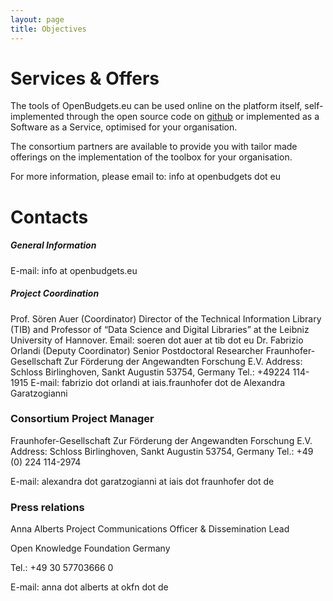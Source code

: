 ```yaml
---
layout: page
title: Objectives
---
```


# Services & Offers

The tools of OpenBudgets.eu can be used online on the platform itself, self-implemented through the open source code on [github](https://github.com/openbudgets/) or implemented as a Software as a Service, optimised for your organisation. 

The consortium partners are available to provide you with tailor made offerings on the implementation of the toolbox for your organisation. 

For more information, please email to: info at openbudgets dot eu 

# Contacts

##### General Information
E-mail: info at openbudgets.eu

##### Project Coordination
Prof. Sören Auer (Coordinator)
Director of the Technical Information Library (TIB) and Professor of “Data Science and Digital Libraries” at the Leibniz University of Hannover. 
Email: soeren dot auer at tib dot eu
Dr. Fabrizio Orlandi (Deputy Coordinator)
Senior Postdoctoral Researcher 
Fraunhofer-Gesellschaft Zur Förderung der Angewandten Forschung E.V.
Address: Schloss Birlinghoven, Sankt Augustin 53754, Germany
Tel.: +49224 114-1915
E-mail: fabrizio dot orlandi at iais.fraunhofer dot de
Alexandra Garatzogianni

### Consortium Project Manager
Fraunhofer-Gesellschaft Zur Förderung der Angewandten Forschung E.V.
Address: Schloss Birlinghoven, Sankt Augustin 53754, Germany
Tel.: +49 (0) 224 114-2974

E-mail: alexandra dot garatzogianni at iais dot fraunhofer dot de
### Press relations
Anna Alberts
Project Communications Officer & Dissemination Lead

Open Knowledge Foundation Germany 

Tel.: +49 30 57703666 0

E-mail: anna dot alberts at okfn dot de